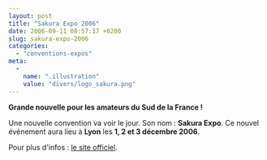 ```yaml
---
layout: post
title: "Sakura Expo 2006"
date: 2006-09-11 08:57:17 +0200
slug: sakura-expo-2006
categories:
  - "conventions-expos"
meta:
  -
    name: ".illustration"
    value: "divers/logo_sakura.png"
---
```


**Grande nouvelle pour les amateurs du Sud de la France !**

Une nouvelle convention va voir le jour. Son nom : **Sakura Expo**. Ce nouvel événement aura lieu à **Lyon** les **1, 2 et 3 décembre 2006**.

Pour plus d'infos : [le site officiel](http://www.sakura-expo.com).